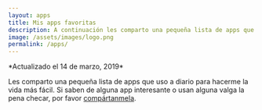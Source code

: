 ```yaml
---
layout: apps
title: Mis apps favoritas
description: A continuación les comparto una pequeña lista de apps que uso a diario para hacerme la existencia más fácil y feliz. Si conocen alguna app interesante o usan alguna valga la pena descargarse por favor compártanmela.
image: /assets/images/logo.png
permalink: /apps/
---
```


<p class="text-center">*Actualizado el 14 de marzo, 2019*</p>

Les comparto una pequeña lista de apps que uso a diario para hacerme la vida más fácil. Si saben de alguna app interesante o usan alguna valga la pena checar, por favor [compártanmela][1].

[1]: /contacto/